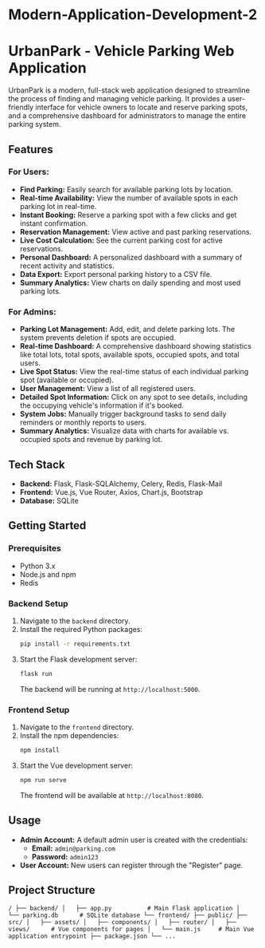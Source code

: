 # Modern-Application-Development-2
# UrbanPark - Vehicle Parking Web Application

UrbanPark is a modern, full-stack web application designed to streamline the process of finding and managing vehicle parking. It provides a user-friendly interface for vehicle owners to locate and reserve parking spots, and a comprehensive dashboard for administrators to manage the entire parking system.

## Features

### For Users:
- **Find Parking:** Easily search for available parking lots by location.
- **Real-time Availability:** View the number of available spots in each parking lot in real-time.
- **Instant Booking:** Reserve a parking spot with a few clicks and get instant confirmation.
- **Reservation Management:** View active and past parking reservations.
- **Live Cost Calculation:** See the current parking cost for active reservations.
- **Personal Dashboard:** A personalized dashboard with a summary of recent activity and statistics.
- **Data Export:** Export personal parking history to a CSV file.
- **Summary Analytics:** View charts on daily spending and most used parking lots.

### For Admins:
- **Parking Lot Management:** Add, edit, and delete parking lots. The system prevents deletion if spots are occupied.
- **Real-time Dashboard:** A comprehensive dashboard showing statistics like total lots, total spots, available spots, occupied spots, and total users.
- **Live Spot Status:** View the real-time status of each individual parking spot (available or occupied).
- **User Management:** View a list of all registered users.
- **Detailed Spot Information:** Click on any spot to see details, including the occupying vehicle's information if it's booked.
- **System Jobs:** Manually trigger background tasks to send daily reminders or monthly reports to users.
- **Summary Analytics:** Visualize data with charts for available vs. occupied spots and revenue by parking lot.

## Tech Stack

- **Backend:** Flask, Flask-SQLAlchemy, Celery, Redis, Flask-Mail
- **Frontend:** Vue.js, Vue Router, Axios, Chart.js, Bootstrap
- **Database:** SQLite

## Getting Started

### Prerequisites

- Python 3.x
- Node.js and npm
- Redis

### Backend Setup

1.  Navigate to the `backend` directory.
2.  Install the required Python packages:
    ```bash
    pip install -r requirements.txt
    ```
3.  Start the Flask development server:
    ```bash
    flask run
    ```
    The backend will be running at `http://localhost:5000`.

### Frontend Setup

1.  Navigate to the `frontend` directory.
2.  Install the npm dependencies:
    ```bash
    npm install
    ```
3.  Start the Vue development server:
    ```bash
    npm run serve
    ```
    The frontend will be available at `http://localhost:8080`.

## Usage

- **Admin Account:** A default admin user is created with the credentials:
    - **Email:** `admin@parking.com`
    - **Password:** `admin123`
- **User Account:** New users can register through the "Register" page.

## Project Structure
`
/
├── backend/
│   ├── app.py          # Main Flask application
│   └── parking.db      # SQLite database
└── frontend/
    ├── public/
    ├── src/
    │   ├── assets/
    │   ├── components/
    │   ├── router/
    │   ├── views/      # Vue components for pages
    │   └── main.js     # Main Vue application entrypoint
    ├── package.json
    └── ...
`
